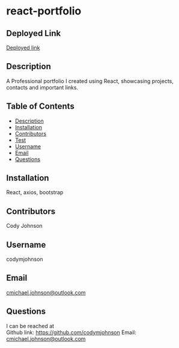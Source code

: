 # react-portfolio

## Deployed Link

[Deployed link](https://polar-crag-26026.herokuapp.com/)

## Description

A Professional portfolio I created using React, showcasing projects, contacts and important links.

## Table of Contents

* [Description](#description)
* [Installation](#installation)
* [Contributors](#contributors)
* [Test](#test)
* [Username](#username)
* [Email](#email)
* [Questions](#questions)
    
## Installation

React, axios, bootstrap

## Contributors

Cody Johnson

## Username

codymjohnson

## Email

cmichael.johnson@outlook.com

## Questions

I can be reached at
<br>
Github link: https://github.com/codymjohnson 	 Email: cmichael.johnson@outlook.com